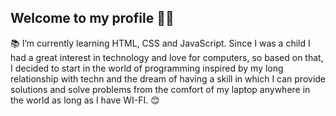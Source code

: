 ## Welcome to my profile 👋🏼
📚 I’m currently learning HTML, CSS and JavaScript.
Since I was a child I had a great interest in technology and love for computers, so based on that, I decided to start in the world of programming inspired by my long relationship with techn and the dream of having a skill in which I can provide solutions and solve problems from the comfort of my laptop anywhere in the world as long as I have WI-FI. 😊
